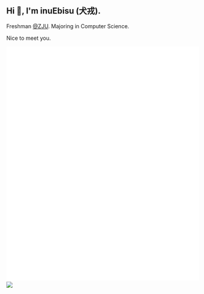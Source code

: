 ## Hi 👋, I'm inuEbisu (犬戎).

Freshman [@ZJU](https://www.zju.edu.cn/english/). Majoring in Computer Science.

Nice to meet you.

<img src="/github-metrics.svg" alt="Metrics">
<img src="https://github-readme-stats.shellwen.com/api/wakatime?username=inuEbisu&show_icons=true&locale=en&layout=compact&theme=default&hide_border=true" />
